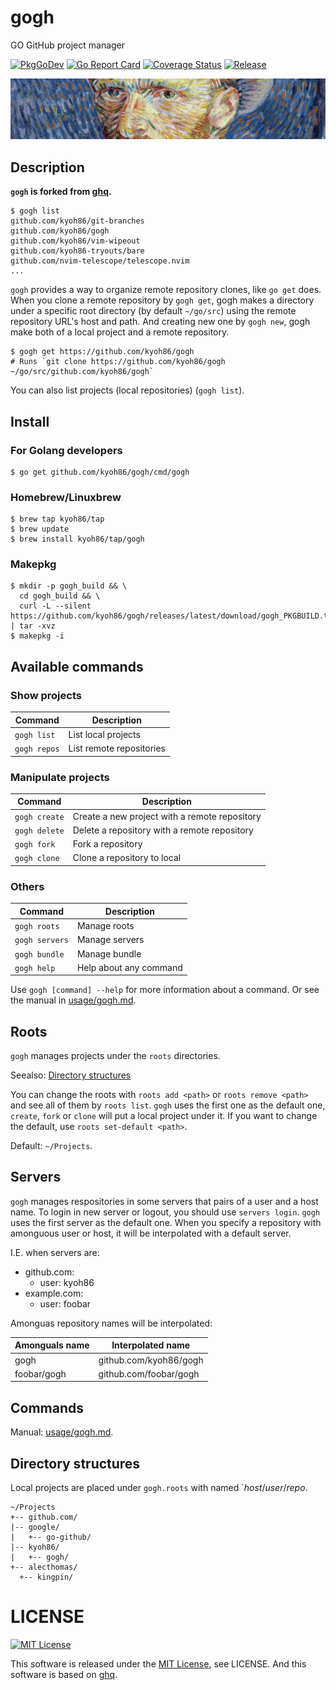 # gogh

GO GitHub project manager

[![PkgGoDev](https://pkg.go.dev/badge/kyoh86/gogh)](https://pkg.go.dev/kyoh86/gogh)
[![Go Report Card](https://goreportcard.com/badge/github.com/kyoh86/gogh)](https://goreportcard.com/report/github.com/kyoh86/gogh)
[![Coverage Status](https://img.shields.io/codecov/c/github/kyoh86/gogh.svg)](https://codecov.io/gh/kyoh86/gogh)
[![Release](https://github.com/kyoh86/gogh/workflows/Release/badge.svg)](https://github.com/kyoh86/gogh/releases)

![](./image/gogh.jpg)

## Description

**`gogh` is forked from [ghq](https://github.com/motemen/ghq).**

```console
$ gogh list
github.com/kyoh86/git-branches
github.com/kyoh86/gogh
github.com/kyoh86/vim-wipeout
github.com/kyoh86-tryouts/bare
github.com/nvim-telescope/telescope.nvim
...
```

`gogh` provides a way to organize remote repository clones, like `go get` does.  When you clone a
remote repository by `gogh get`, gogh makes a directory under a specific root directory (by default
`~/go/src`) using the remote repository URL's host and path.  And creating new one by `gogh new`,
gogh make both of a local project and a remote repository.

```console
$ gogh get https://github.com/kyoh86/gogh
# Runs `git clone https://github.com/kyoh86/gogh ~/go/src/github.com/kyoh86/gogh`
```

You can also list projects (local repositories) (`gogh list`).

## Install

### For Golang developers

```console
$ go get github.com/kyoh86/gogh/cmd/gogh
```

### Homebrew/Linuxbrew

```console
$ brew tap kyoh86/tap
$ brew update
$ brew install kyoh86/tap/gogh
```

### Makepkg

```console
$ mkdir -p gogh_build && \
  cd gogh_build && \
  curl -L --silent https://github.com/kyoh86/gogh/releases/latest/download/gogh_PKGBUILD.tar.gz | tar -xvz
$ makepkg -i
```

## Available commands

### Show projects

| Command        | Description              |
| --             | --                       |
| `gogh list`    | List local projects      |
| `gogh repos`   | List remote repositories |

### Manipulate projects

| Command        | Description                                   |
| --             | --                                            |
| `gogh create`  | Create a new project with a remote repository |
| `gogh delete`  | Delete a repository with a remote repository  |
| `gogh fork`    | Fork a repository                             |
| `gogh clone`   | Clone a repository to local                   |

### Others

| Command        | Description              |
| --             | --                       |
| `gogh roots`   | Manage roots             |
| `gogh servers` | Manage servers           |
| `gogh bundle`  | Manage bundle            |
| `gogh help`    | Help about any command   |

Use `gogh [command] --help` for more information about a command.
Or see the manual in [usage/gogh.md](./usage/gogh.md).

## Roots

`gogh` manages projects under the `roots` directories.

Seealso: [Directory structures](#Directory+structures)

You can change the roots with `roots add <path>` or `roots remove <path>` and see all of them by
`roots list`.  `gogh` uses the first one as the default one, `create`, `fork` or `clone` will put a
local project under it. If you want to change the default, use `roots set-default <path>`.

Default: `~/Projects`.

## Servers

`gogh` manages respositories in some servers that pairs of a user and a host name.  To login in new
server or logout, you should use `servers login`.  `gogh` uses the first server as the default one.
When you specify a repository with amonguous user or host, it will be interpolated with a default
server.

I.E. when servers are:

- github.com:
  - user: kyoh86
- example.com:
  - user: foobar

Amonguas repository names will be interpolated:

| Amonguals name | Interpolated name      |
| --             | --                     |
| gogh           | github.com/kyoh86/gogh |
| foobar/gogh    | github.com/foobar/gogh |

## Commands

Manual: [usage/gogh.md](./usage/gogh.md).

## Directory structures

Local projects are placed under `gogh.roots` with named `*host*/*user*/*repo*.

```
~/Projects
+-- github.com/
|-- google/
|   +-- go-github/
|-- kyoh86/
|   +-- gogh/
+-- alecthomas/
  +-- kingpin/
```

# LICENSE

[![MIT License](http://img.shields.io/badge/license-MIT-blue.svg)](http://www.opensource.org/licenses/MIT)

This software is released under the [MIT License](http://www.opensource.org/licenses/MIT), see
LICENSE.  And this software is based on [ghq](https://github.com/motemen/ghq).

